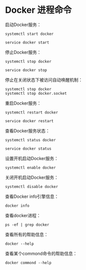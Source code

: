 # Docker 进程命令

启动Docker服务：

```shell
systemctl start docker
```

```shell
service docker start 
```

停止Docker服务：

```shell
systemctl stop docker
```

```shell
service docker stop
```

停止在关闭状态下被访问自动唤醒机制：

```shell
systemctl stop docker
systemctl stop docker.socket
```

重启Docker服务：

```shell
systemctl restart docker
```

```shell
service docker restart
```

查看Docker服务状态：

```shell
systemctl status docker
```

```shell
service docker status
```

设置开机启动Docker服务：

```shell
systemctl enable docker
```

关闭开机启动Docker服务：

```shell
systemctl disable docker
```

查看Docker info引擎信息：

```shell
docker info
```

查看docker进程：

```shell
ps -ef | grep docker
```

查看所有的帮助信息：

```shell
docker --help
```

查看某个commond命令的帮助信息：

```shell
docker commond --help
```

